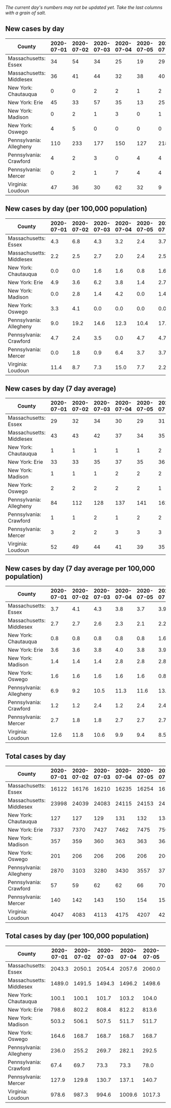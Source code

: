 _The current day's numbers may not be updated yet. Take the last columns with a grain of salt._
## New cases by day

| County | 2020-07-01 | 2020-07-02 | 2020-07-03 | 2020-07-04 | 2020-07-05 | 2020-07-06 | 2020-07-07 |
| --- | --- | --- | --- | --- | --- | --- | --- |
| Massachusetts: Essex | 34 | 54 | 34 | 25 | 19 | 29 | 0 |
| Massachusetts: Middlesex | 36 | 41 | 44 | 32 | 38 | 40 | 0 |
| New York: Chautauqua | 0 | 0 | 2 | 2 | 1 | 2 | 1 |
| New York: Erie | 45 | 33 | 57 | 35 | 13 | 25 | 44 |
| New York: Madison | 0 | 2 | 1 | 3 | 0 | 1 | 3 |
| New York: Oswego | 4 | 5 | 0 | 0 | 0 | 0 | 1 |
| Pennsylvania: Allegheny | 110 | 233 | 177 | 150 | 127 | 218 | 204 |
| Pennsylvania: Crawford | 4 | 2 | 3 | 0 | 4 | 4 | 2 |
| Pennsylvania: Mercer | 0 | 2 | 1 | 7 | 4 | 4 | 1 |
| Virginia: Loudoun | 47 | 36 | 30 | 62 | 32 | 9 | 36 |

## New cases by day (per 100,000 population)

| County | 2020-07-01 | 2020-07-02 | 2020-07-03 | 2020-07-04 | 2020-07-05 | 2020-07-06 | 2020-07-07 |
| --- | --- | --- | --- | --- | --- | --- | --- |
| Massachusetts: Essex | 4.3 | 6.8 | 4.3 | 3.2 | 2.4 | 3.7 | 0.0 |
| Massachusetts: Middlesex | 2.2 | 2.5 | 2.7 | 2.0 | 2.4 | 2.5 | 0.0 |
| New York: Chautauqua | 0.0 | 0.0 | 1.6 | 1.6 | 0.8 | 1.6 | 0.8 |
| New York: Erie | 4.9 | 3.6 | 6.2 | 3.8 | 1.4 | 2.7 | 4.8 |
| New York: Madison | 0.0 | 2.8 | 1.4 | 4.2 | 0.0 | 1.4 | 4.2 |
| New York: Oswego | 3.3 | 4.1 | 0.0 | 0.0 | 0.0 | 0.0 | 0.8 |
| Pennsylvania: Allegheny | 9.0 | 19.2 | 14.6 | 12.3 | 10.4 | 17.9 | 16.8 |
| Pennsylvania: Crawford | 4.7 | 2.4 | 3.5 | 0.0 | 4.7 | 4.7 | 2.4 |
| Pennsylvania: Mercer | 0.0 | 1.8 | 0.9 | 6.4 | 3.7 | 3.7 | 0.9 |
| Virginia: Loudoun | 11.4 | 8.7 | 7.3 | 15.0 | 7.7 | 2.2 | 8.7 |

## New cases by day (7 day average)

| County | 2020-07-01 | 2020-07-02 | 2020-07-03 | 2020-07-04 | 2020-07-05 | 2020-07-06 | 2020-07-07 |
| --- | --- | --- | --- | --- | --- | --- | --- |
| Massachusetts: Essex | 29 | 32 | 34 | 30 | 29 | 31 | 28 |
| Massachusetts: Middlesex | 43 | 43 | 42 | 37 | 34 | 35 | 33 |
| New York: Chautauqua | 1 | 1 | 1 | 1 | 1 | 2 | 1 |
| New York: Erie | 33 | 33 | 35 | 37 | 35 | 36 | 36 |
| New York: Madison | 1 | 1 | 1 | 2 | 2 | 2 | 1 |
| New York: Oswego | 2 | 2 | 2 | 2 | 2 | 1 | 1 |
| Pennsylvania: Allegheny | 84 | 112 | 128 | 137 | 141 | 161 | 174 |
| Pennsylvania: Crawford | 1 | 1 | 2 | 1 | 2 | 2 | 3 |
| Pennsylvania: Mercer | 3 | 2 | 2 | 3 | 3 | 3 | 3 |
| Virginia: Loudoun | 52 | 49 | 44 | 41 | 39 | 35 | 36 |

## New cases by day (7 day average per 100,000 population)

| County | 2020-07-01 | 2020-07-02 | 2020-07-03 | 2020-07-04 | 2020-07-05 | 2020-07-06 | 2020-07-07 |
| --- | --- | --- | --- | --- | --- | --- | --- |
| Massachusetts: Essex | 3.7 | 4.1 | 4.3 | 3.8 | 3.7 | 3.9 | 3.5 |
| Massachusetts: Middlesex | 2.7 | 2.7 | 2.6 | 2.3 | 2.1 | 2.2 | 2.0 |
| New York: Chautauqua | 0.8 | 0.8 | 0.8 | 0.8 | 0.8 | 1.6 | 0.8 |
| New York: Erie | 3.6 | 3.6 | 3.8 | 4.0 | 3.8 | 3.9 | 3.9 |
| New York: Madison | 1.4 | 1.4 | 1.4 | 2.8 | 2.8 | 2.8 | 1.4 |
| New York: Oswego | 1.6 | 1.6 | 1.6 | 1.6 | 1.6 | 0.8 | 0.8 |
| Pennsylvania: Allegheny | 6.9 | 9.2 | 10.5 | 11.3 | 11.6 | 13.2 | 14.3 |
| Pennsylvania: Crawford | 1.2 | 1.2 | 2.4 | 1.2 | 2.4 | 2.4 | 3.5 |
| Pennsylvania: Mercer | 2.7 | 1.8 | 1.8 | 2.7 | 2.7 | 2.7 | 2.7 |
| Virginia: Loudoun | 12.6 | 11.8 | 10.6 | 9.9 | 9.4 | 8.5 | 8.7 |

## Total cases by day

| County | 2020-07-01 | 2020-07-02 | 2020-07-03 | 2020-07-04 | 2020-07-05 | 2020-07-06 | 2020-07-07 |
| --- | --- | --- | --- | --- | --- | --- | --- |
| Massachusetts: Essex | 16122 | 16176 | 16210 | 16235 | 16254 | 16283 | 16283 |
| Massachusetts: Middlesex | 23998 | 24039 | 24083 | 24115 | 24153 | 24193 | 24193 |
| New York: Chautauqua | 127 | 127 | 129 | 131 | 132 | 134 | 135 |
| New York: Erie | 7337 | 7370 | 7427 | 7462 | 7475 | 7500 | 7544 |
| New York: Madison | 357 | 359 | 360 | 363 | 363 | 364 | 367 |
| New York: Oswego | 201 | 206 | 206 | 206 | 206 | 206 | 207 |
| Pennsylvania: Allegheny | 2870 | 3103 | 3280 | 3430 | 3557 | 3775 | 3979 |
| Pennsylvania: Crawford | 57 | 59 | 62 | 62 | 66 | 70 | 72 |
| Pennsylvania: Mercer | 140 | 142 | 143 | 150 | 154 | 158 | 159 |
| Virginia: Loudoun | 4047 | 4083 | 4113 | 4175 | 4207 | 4216 | 4252 |

## Total cases by day (per 100,000 population)

| County | 2020-07-01 | 2020-07-02 | 2020-07-03 | 2020-07-04 | 2020-07-05 | 2020-07-06 | 2020-07-07 |
| --- | --- | --- | --- | --- | --- | --- | --- |
| Massachusetts: Essex | 2043.3 | 2050.1 | 2054.4 | 2057.6 | 2060.0 | 2063.7 | 2063.7 |
| Massachusetts: Middlesex | 1489.0 | 1491.5 | 1494.3 | 1496.2 | 1498.6 | 1501.1 | 1501.1 |
| New York: Chautauqua | 100.1 | 100.1 | 101.7 | 103.2 | 104.0 | 105.6 | 106.4 |
| New York: Erie | 798.6 | 802.2 | 808.4 | 812.2 | 813.6 | 816.4 | 821.2 |
| New York: Madison | 503.2 | 506.1 | 507.5 | 511.7 | 511.7 | 513.1 | 517.3 |
| New York: Oswego | 164.6 | 168.7 | 168.7 | 168.7 | 168.7 | 168.7 | 169.5 |
| Pennsylvania: Allegheny | 236.0 | 255.2 | 269.7 | 282.1 | 292.5 | 310.4 | 327.2 |
| Pennsylvania: Crawford | 67.4 | 69.7 | 73.3 | 73.3 | 78.0 | 82.7 | 85.1 |
| Pennsylvania: Mercer | 127.9 | 129.8 | 130.7 | 137.1 | 140.7 | 144.4 | 145.3 |
| Virginia: Loudoun | 978.6 | 987.3 | 994.6 | 1009.6 | 1017.3 | 1019.5 | 1028.2 |
